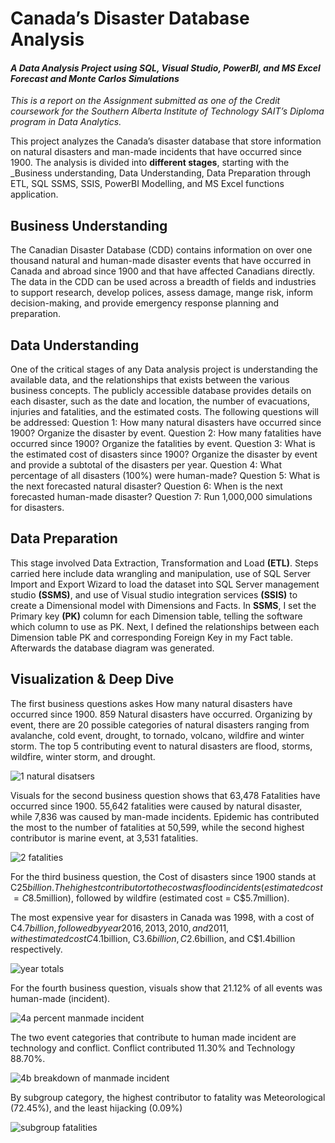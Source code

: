 # Canada’s Disaster Database Analysis
#### _A Data Analysis Project using SQL, Visual Studio, PowerBI, and MS Excel Forecast and Monte Carlos Simulations_
_This is a report on the Assignment submitted as one of the Credit coursework for the Southern Alberta Institute of Technology SAIT’s Diploma program in Data Analytics._

This project analyzes the Canada’s disaster database that store information on natural disasters and man-made incidents that have occurred since 1900. 
The analysis is divided into **different stages**, starting with the _Business understanding, Data Understanding, Data Preparation through ETL, SQL SSMS, SSIS, PowerBI Modelling, and MS Excel functions application.

## Business Understanding
The Canadian Disaster Database (CDD) contains information on over one thousand natural and human-made disaster events that have occurred in Canada and abroad since 1900 and that have affected Canadians directly. The data in the CDD can be used across a breadth of fields and industries to support research, develop polices, assess damage, mange risk, inform decision-making, and provide emergency response planning and preparation.
 
## Data Understanding
One of the critical stages of any Data analysis project is understanding the available data, and the relationships that exists between the various business concepts. The publicly accessible database provides details on each disaster, such as the date and location, the number of evacuations, injuries and fatalities, and the estimated costs.
The following questions will be addressed:
Question 1: How many natural disasters have occurred since 1900? Organize the disaster by event.
Question 2: How many fatalities have occurred since 1900? Organize the fatalities by event. 
Question 3: What is the estimated cost of disasters since 1900? Organize the disaster by event and provide a subtotal of the disasters per year. 
Question 4: What percentage of all disasters (100%) were human-made? 
Question 5: What is the next forecasted natural disaster? 
Question 6: When is the next forecasted human-made disaster? 
Question 7: Run 1,000,000 simulations for disasters.

## Data Preparation
This stage involved Data Extraction, Transformation and Load **(ETL)**. Steps carried here include data wrangling and manipulation, use of SQL Server Import and Export Wizard to load the dataset into SQL Server management studio **(SSMS)**, and use of Visual studio integration services **(SSIS)** to create a Dimensional model with Dimensions and Facts.
In **SSMS**, I set the Primary key **(PK)** column for each Dimension table, telling the software which column to use as PK. Next, I defined the relationships between each Dimension table PK and corresponding Foreign Key in my Fact table. Afterwards the database diagram was generated.

## Visualization & Deep Dive
The first business questions askes How many natural disasters have occurred since 1900. 859 Natural disasters have occurred. Organizing by event, there are 20 possible categories of natural disasters ranging from avalanche, cold event, drought, to tornado, volcano, wildfire and winter storm. The top 5 contributing event to natural disasters are flood, storms, wildfire, winter storm, and drought.

![1 natural disatsers](https://user-images.githubusercontent.com/114383545/217646551-4132cecc-cc9b-4b1a-b5cf-0517e5483355.png)

Visuals for the second business question shows that 63,478 Fatalities have occurred since 1900. 55,642 fatalities were caused by natural disaster, while 7,836 was caused by man-made incidents. Epidemic has contributed the most to the number of fatalities at 50,599, while the second highest contributor is marine event, at 3,531 fatalities.

![2 fatalities](https://user-images.githubusercontent.com/114383545/217646631-20a6888f-d824-47bb-b9f8-adef50663a58.png)

For the third business question, the Cost of disasters since 1900 stands at C$25billion. The highest contributor to the cost was flood incidents (estimated cost = C$8.5million), followed by wildfire (estimated cost = C$5.7million).


The most expensive year for disasters in Canada was 1998, with a cost of C$4.7billion, followed by year 2016, 2013, 2010, and 2011, with estimated cost C$4.1billion, C$3.6billion, C$2.6billion, and C$1.4billion respectively.

![year totals](https://user-images.githubusercontent.com/114383545/217656730-70602f97-a431-43c2-8022-2837b58cb43c.png)

For the fourth business question, visuals show that 21.12% of all events was human-made (incident).

![4a percent manmade incident](https://user-images.githubusercontent.com/114383545/217646727-2618be47-b1db-4912-81b1-8a730ee7d6b8.png)

The two event categories that contribute to human made incident are technology and conflict. Conflict contributed 11.30% and Technology 88.70%. 

![4b breakdown of manmade incident](https://user-images.githubusercontent.com/114383545/217646765-eacf34c1-a270-4714-b17a-3207976c66a9.png)

By subgroup category, the highest contributor to fatality was Meteorological (72.45%), and the least hijacking (0.09%)

![subgroup fatalities](https://user-images.githubusercontent.com/114383545/217656812-d01dafe1-1804-4c5c-8721-3d383ee70834.png)

